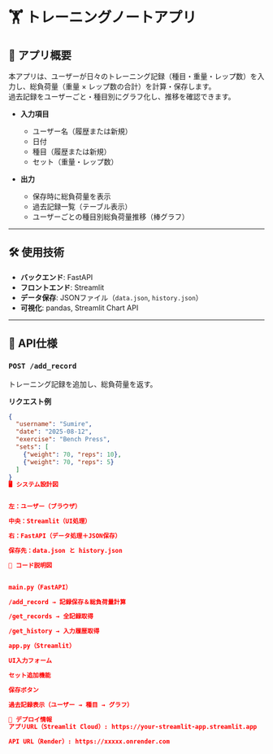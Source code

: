 # 🏋️ トレーニングノートアプリ

## 📌 アプリ概要
本アプリは、ユーザーが日々のトレーニング記録（種目・重量・レップ数）を入力し、総負荷量（重量 × レップ数の合計）を計算・保存します。  
過去記録をユーザーごと・種目別にグラフ化し、推移を確認できます。

- **入力項目**  
  - ユーザー名（履歴または新規）
  - 日付
  - 種目（履歴または新規）
  - セット（重量・レップ数）

- **出力**  
  - 保存時に総負荷量を表示
  - 過去記録一覧（テーブル表示）
  - ユーザーごとの種目別総負荷量推移（棒グラフ）

---

## 🛠 使用技術
- **バックエンド**: FastAPI
- **フロントエンド**: Streamlit
- **データ保存**: JSONファイル（`data.json`, `history.json`）
- **可視化**: pandas, Streamlit Chart API

---

## 🔌 API仕様

### `POST /add_record`
トレーニング記録を追加し、総負荷量を返す。

**リクエスト例**
```json
{
  "username": "Sumire",
  "date": "2025-08-12",
  "exercise": "Bench Press",
  "sets": [
    {"weight": 70, "reps": 10},
    {"weight": 70, "reps": 5}
  ]
}
🖥 システム設計図


左：ユーザー（ブラウザ）

中央：Streamlit（UI処理）

右：FastAPI（データ処理＋JSON保存）

保存先：data.json と history.json

📜 コード説明図


main.py（FastAPI）

/add_record → 記録保存＆総負荷量計算

/get_records → 全記録取得

/get_history → 入力履歴取得

app.py（Streamlit）

UI入力フォーム

セット追加機能

保存ボタン

過去記録表示（ユーザー → 種目 → グラフ）

🚀 デプロイ情報
アプリURL（Streamlit Cloud）: https://your-streamlit-app.streamlit.app

API URL（Render）: https://xxxxx.onrender.com

